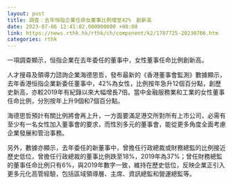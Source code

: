 ```yaml
---
layout: post
title: 調查：去年恒指企業任命女董事比例增至42%　創新高
date: 2023-07-06 12:41:02.000000000 +08:00
link: https://news.rthk.hk/rthk/ch/component/k2/1707725-20230706.htm
categories: rthk
---
```


一項調查顯示，恒指企業在去年委任的董事中，女性董事任命比例創新高。

人才搜尋及領導力諮詢企業海德思哲，發布最新的《香港董事會監測》數據顯示，去年香港恒指企業新委任董事中，42%為女性，比例按年急升12個百分點，創歷史新高，亦較2019年有紀錄以來大幅增長7倍。當中金融服務業和工業的女性董事任命比例，分別按年上升9個和7個百分點。

海德思哲預計有關比例將會再上升，一方面要滿足港交所對所有上市公司，必需有至少有一名女性加入董事會的要求，而性別多元的董事會，能從更多角度全面考慮企業發展和管治事務。

另外，數據亦顯示，去年委任的新董事中，曾擔任行政總裁或財務總監的比例接近歷史低位，曾擔任行政總裁的董事比例跌至18%，2019年為37%；曾任財務總監的董事任命比例只有6%，與2019年數字一致，維持在歷史低位，反映企業正引入更多元化高管經驗，包括區域領導層、主席、資訊總監和營運總監等。
